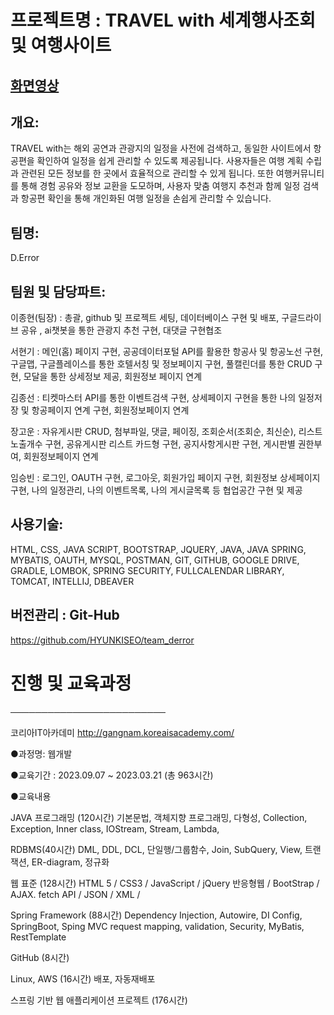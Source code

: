 # 프로젝트명 : TRAVEL with 세계행사조회 및 여행사이트

## [화면영상](https://www.youtube.com/watch?v=5XjNCsG318o&list=PLedGoSru7949HpjolTIj01PMIzOOTG6Yq&index=2>)

## 개요:
TRAVEL with는 해외 공연과 관광지의 일정을 사전에 검색하고, 동일한 사이트에서 항공편을 확인하여 일정을 쉽게 관리할 수 있도록 제공됩니다.
사용자들은 여행 계획 수립과 관련된 모든 정보를 한 곳에서 효율적으로 관리할 수 있게 됩니다.
또한 여행커뮤니티를 통해 경험 공유와 정보 교환을 도모하며, 사용자 맞춤 여행지 추천과 함께 일정 검색과 항공편 확인을 통해 개인화된 여행 일정을 손쉽게 관리할 수 있습니다.

## 팀명: 
D.Error

## 팀원 및 담당파트: 
 이종현(팀장) : 총괄, github 및 프로젝트 세팅, 데이터베이스 구현 및 배포, 구글드라이브 공유 , ai챗봇을 통한 관광지 추천 구현, 대댓글 구현협조

  서현기 : 메인(홈) 페이지 구현, 공공데이터포털 API를 활용한 항공사 및 항공노선 구현, 구글맵, 구글플레이스를 통한 호텔서칭 및 정보페이지 구현, 풀캘린더를 통한 CRUD 구현, 모달을 통한 상세정보 제공,  회원정보 페이지 연계

  김종선 : 티켓마스터 API를 통한 이벤트검색 구현, 상세페이지 구현을 통한 나의 일정저장 및 항공페이지 연계 구현, 회원정보페이지 연계 

  장고운 : 자유게시판 CRUD, 첨부파일, 댓글, 페이징, 조회순서(조회순, 최신순), 리스트 노출개수 구현,  공유게시판 리스트 카드형 구현, 공지사항게시판 구현, 게시판별 권한부여, 회원정보페이지 연계

  임승빈 : 로그인, OAUTH 구현, 로그아웃, 회원가입 페이지 구현, 회원정보 상세페이지 구현, 나의 일정관리, 나의 이벤트목록, 나의 게시글목록 등 협업공간 구현 및 제공

## 사용기술:
HTML, CSS, JAVA SCRIPT, BOOTSTRAP, JQUERY, JAVA, JAVA SPRING, MYBATIS, OAUTH, MYSQL, POSTMAN, GIT, GITHUB, GOOGLE DRIVE,  GRADLE, LOMBOK, SPRING SECURITY, FULLCALENDAR LIBRARY, TOMCAT, INTELLIJ, DBEAVER

## 버전관리 : Git-Hub
https://github.com/HYUNKISEO/team_derror

# 진행 및 교육과정
─────────────────────────

코리아IT아카데미 http://gangnam.koreaisacademy.com/

●과정명:  웹개발

●교육기간 : 2023.09.07 ~ 2023.03.21 (총 963시간)

●교육내용 

JAVA 프로그래밍 (120시간)
 기본문법, 객체지향 프로그래밍, 다형성, Collection, Exception, Inner class, IOStream, Stream, Lambda, 

RDBMS(40시간)
 DML, DDL, DCL, 단일행/그룹함수, Join, SubQuery, View, 트랜잭션, ER-diagram, 정규화

웹 표준  (128시간)
 HTML 5 / CSS3 / JavaScript / jQuery
 반응형웹 / BootStrap / AJAX. fetch API / JSON / XML /

Spring Framework (88시간)
 Dependency Injection, Autowire, DI Config,  SpringBoot, Sping MVC
 request mapping, validation, Security,  MyBatis, RestTemplate

GitHub (8시간)

Linux, AWS  (16시간)
 배포,  자동재배포

스프링 기반 웹 애플리케이션 프로젝트 (176시간)
